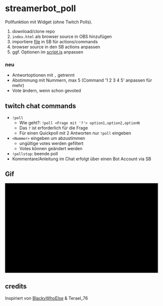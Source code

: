 # streamerbot_poll

Pollfunktion mit Widget (ohne Twitch Polls).

1. download/clone repo
1. `index.html` als browser source in OBS hinzufügen
1. importiere [file](./sb_import.sb) in SB für actions/commands
1. browser source in den SB actions anpassen
1. ggf. Optionen im [script.js](./js/script.js) anpassen

### neu

- Antwortoptionen mit `,` getrennt
- Abstimmung mit Nummern, max 5 (Command '1 2 3 4 5' anpassen für mehr)
- Vote ändern, wenn schon gevoted

## twitch chat commands

- `!poll`
    - Wie geht?: `!poll <Frage mit '?'> option1,option2,optionN`
    - Das `?` ist erforderlich für die Frage
    - Für einen Quickpoll mit 2 Antworten nur `!poll` eingeben
- `<Nummer>` eingeben um abzustimmen
    - ungültige votes werden gefiltert
    - Votes können geändert werden
- `!pollstop`: beende poll
- Kommentare/Anleitung im Chat erfolgt über einen Bot Account via SB

## Gif

![demo](./res/poll.gif)

## credits

Inspiriert von [BlackyWhoElse](https://github.com/BlackyWhoElse/streamer.bot-actions) & Terael_76

